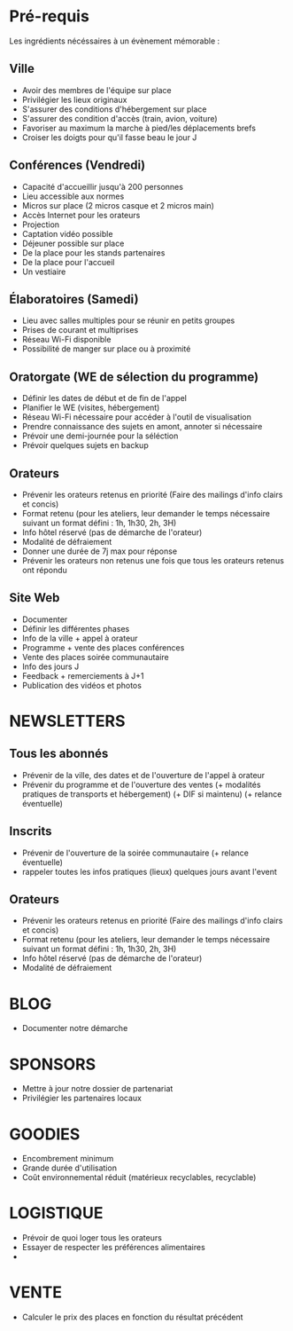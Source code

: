 # Pré-requis

Les ingrédients nécéssaires à un évènement mémorable :

## Ville

* Avoir des membres de l'équipe sur place
* Privilégier les lieux originaux
* S'assurer des conditions d'hébergement sur place
* S'assurer des condition d'accès (train, avion, voiture)
* Favoriser au maximum la marche à pied/les déplacements brefs
* Croiser les doigts pour qu'il fasse beau le jour J

## Conférences (Vendredi)

* Capacité d'accueillir jusqu'à 200 personnes
* Lieu accessible aux normes
* Micros sur place (2 micros casque  et 2 micros main)
* Accès Internet pour les orateurs
* Projection
* Captation vidéo possible
* Déjeuner possible sur place
* De la place pour les stands partenaires
* De la place pour l'accueil
* Un vestiaire

## Élaboratoires (Samedi)

* Lieu avec salles multiples pour se réunir en petits groupes
* Prises de courant et multiprises
* Réseau Wi-Fi disponible
* Possibilité de manger sur place ou à proximité

## Oratorgate (WE de sélection du programme)

* Définir les dates de début et de fin de l'appel
* Planifier le WE (visites, hébergement)
* Réseau Wi-Fi nécessaire pour accéder à l'outil de visualisation
* Prendre connaissance des sujets en amont, annoter si nécessaire
* Prévoir une demi-journée pour la séléction
* Prévoir quelques sujets en backup

## Orateurs

* Prévenir les orateurs retenus en priorité (Faire des mailings d'info clairs et concis)
* Format retenu (pour les ateliers, leur demander le temps nécessaire suivant un format défini : 1h, 1h30, 2h, 3H)
* Info hôtel réservé (pas de démarche de l'orateur)
* Modalité de défraiement
* Donner une durée de 7j max pour réponse
* Prévenir les orateurs non retenus une fois que tous les orateurs retenus ont répondu

## Site Web

* Documenter 
* Définir les différentes phases
* Info de la ville + appel à orateur
* Programme + vente des places conférences
* Vente des places soirée communautaire
* Info des jours J
* Feedback + remerciements à J+1
* Publication des vidéos et photos

# NEWSLETTERS

## Tous les abonnés

* Prévenir de la ville, des dates et de l'ouverture de l'appel à orateur
* Prévenir du programme et de l'ouverture des ventes (+ modalités pratiques de transports et hébergement) (+ DIF si maintenu) (+ relance éventuelle)

## Inscrits

* Prévenir de l'ouverture de la soirée communautaire (+ relance éventuelle)
* rappeler toutes les infos pratiques (lieux) quelques jours avant l'event

## Orateurs

* Prévenir les orateurs retenus en priorité (Faire des mailings d'info clairs et concis)
* Format retenu (pour les ateliers, leur demander le temps nécessaire suivant un format défini : 1h, 1h30, 2h, 3H)
* Info hôtel réservé (pas de démarche de l'orateur)
* Modalité de défraiement

# BLOG

* Documenter notre démarche

# SPONSORS

* Mettre à jour notre dossier de partenariat
* Privilégier les partenaires locaux

# GOODIES

* Encombrement minimum
* Grande durée d'utilisation
* Coût environnemental réduit (matérieux recyclables, recyclable)

# LOGISTIQUE

* Prévoir de quoi loger tous les orateurs
* Essayer de respecter les préférences alimentaires
*

# VENTE

* Calculer le prix des places en fonction du résultat précédent
